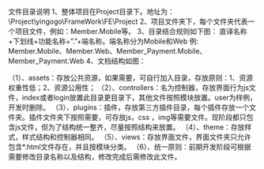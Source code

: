 文件目录说明
1、整体项目在Project目录下。地址为：\Project\yingogo\FrameWork\FE\Project
2、项目文件夹下，每个文件夹代表一个项目文件，例如：Member.Mobile等。
3、目录结合规则如下图：
直译名称+下划线+功能名称+”.”+端名称。端名称分为Mobile和Web
例:
Member.Mobile、Member.Web、Member_Payment.Mobile、Member_Payment.Web
4、文档结构如图：

（1）、assets：存放公共资源，如果需要，可自行加入目录，存放原则：1、资源权重性低；2、资源公用性；
（2）、controllers：名为控制器，存放界面行为js文件，index或者login放置此目录更目录下，其他文件按照模块放置。user为样例，开发时删除。
（3）、plugins：插件，存放第三方插件目录，每个插件存放一个文件夹。插件文件夹下按照需要，可存放js，css ，img等需要文件。现阶段都只包含js文件，但为了结构统一整齐，尽量按照结构来放置。
（4）、theme：存放样式，样式结构和控制器相同。
（5）、views：存放界面文件，界面文件夹只允许包含*.html文件存在，并且按模块分类。
（6）、统一原则：前期开发阶段可根据需要修改目录名称以及结构，修改完成后需修改此文件。